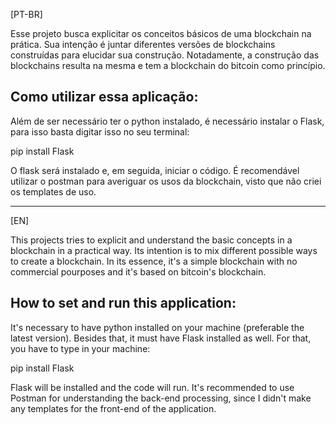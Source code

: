 [PT-BR]

Esse projeto busca explicitar os conceitos básicos de uma blockchain na prática. Sua intenção é juntar diferentes versões de blockchains construídas para elucidar sua construção. Notadamente, a construção das blockchains resulta na mesma e tem a blockchain do bitcoin como princípio.

Como utilizar essa aplicação:
-------------

Além de ser necessário ter o python instalado, é necessário instalar o Flask, para isso basta digitar isso no seu terminal:

pip install Flask

O flask será instalado e, em seguida, iniciar o código. É recomendável utilizar o postman para averiguar os usos da blockchain, visto que não criei os templates de uso.


---------
[EN]

This projects tries to explicit and understand the basic concepts in a blockchain in a practical way. Its intention is to mix different possible ways to create a blockchain. In its essence, it's a simple blockchain with no commercial pourposes and it's based on bitcoin's blockchain.

How to set and run this application:
----------------

It's necessary to have python installed on your machine (preferable the latest version). Besides that, it must have Flask installed as well. For that, you have to type in your machine:

pip install Flask

Flask will be installed and the code will run. It's recommended to use Postman for understanding the back-end processing, since I didn't make any templates for the front-end of the application.